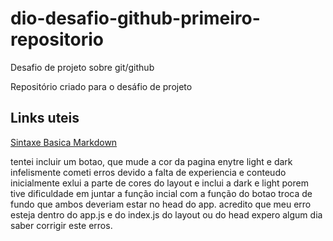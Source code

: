 # dio-desafio-github-primeiro-repositorio
Desafio de projeto sobre git/github

Repositório criado para o desáfio de projeto

## Links uteis
[Sintaxe Basica Markdown](https://www.markdownguide.org/basic-syntax/)



tentei incluir um botao, que mude a cor da pagina enytre light e dark
infelismente cometi erros devido a falta de experiencia e conteudo
inicialmente exlui a parte de cores do layout e inclui a dark e light
porem tive dificuldade em juntar a função incial com a função do botao troca de fundo que ambos deveriam estar no head do app.
acredito que meu erro esteja dentro do app.js e do index.js do layout ou do head
expero algum dia saber corrigir este erros.
